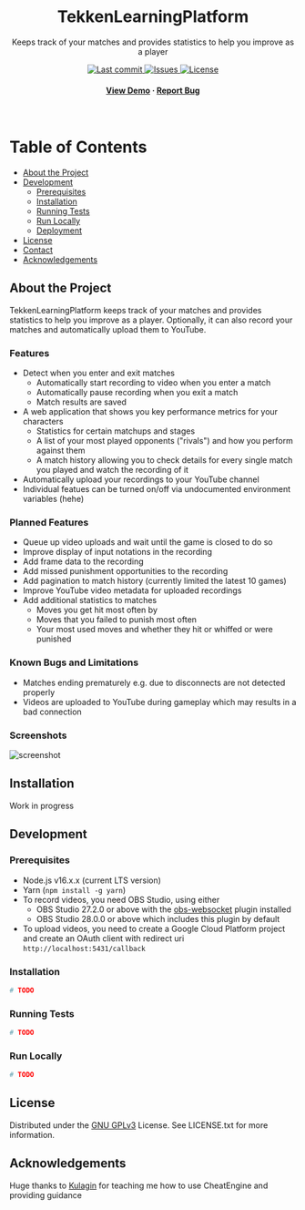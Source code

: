 <div align="center">
  <h1>TekkenLearningPlatform</h1>
  <p>Keeps track of your matches and provides statistics to help you improve as a player</p>
  
  <a href="https://github.com/marcelherd/TekkenLearningPlatform/commits/master">
    <img src="https://img.shields.io/github/last-commit/marcelherd/TekkenLearningPlatform" alt="Last commit" />
  </a>
  <a href="https://github.com/marcelherd/TekkenLearningPlatform/issues/">
    <img src="https://img.shields.io/github/issues/marcelherd/TekkenLearningPlatform" alt="Issues" />
  </a>
  <a href="https://github.com/marcelherd/TekkenLearningPlatform/blob/master/LICENSE.txt">
    <img src="https://img.shields.io/github/license/marcelherd/TekkenLearningPlatform" alt="License" />
  </a>
   
<h4>
    <a href="https://www.youtube.com/watch?v=TAY12rH-hs4">View Demo</a>
  <span> · </span>
    <a href="https://github.com/marcelherd/TekkenLearningPlatform/issues/">Report Bug</a>
  </h4>
</div>

<br />

# Table of Contents

- [About the Project](#about-the-project)
- [Development](#getting-started)
  - [Prerequisites](#prerequisites)
  - [Installation](#installation)
  - [Running Tests](#running-tests)
  - [Run Locally](#run-locally)
  - [Deployment](#deployment)
- [License](#license)
- [Contact](#contact)
- [Acknowledgements](#acknowledgements)

## About the Project

TekkenLearningPlatform keeps track of your matches and provides statistics to help you improve as a player. Optionally, it can also record your matches and automatically upload them to YouTube.

### Features

- Detect when you enter and exit matches
  - Automatically start recording to video when you enter a match
  - Automatically pause recording when you exit a match
  - Match results are saved
- A web application that shows you key performance metrics for your characters
  - Statistics for certain matchups and stages
  - A list of your most played opponents ("rivals") and how you perform against them
  - A match history allowing you to check details for every single match you played and watch the recording of it
- Automatically upload your recordings to your YouTube channel
- Individual featues can be turned on/off via undocumented environment variables (hehe)

### Planned Features

- Queue up video uploads and wait until the game is closed to do so
- Improve display of input notations in the recording
- Add frame data to the recording
- Add missed punishment opportunities to the recording
- Add pagination to match history (currently limited the latest 10 games)
- Improve YouTube video metadata for uploaded recordings
- Add additional statistics to matches
  - Moves you get hit most often by
  - Moves that you failed to punish most often
  - Your most used moves and whether they hit or whiffed or were punished

### Known Bugs and Limitations

- Matches ending prematurely e.g. due to disconnects are not detected properly
- Videos are uploaded to YouTube during gameplay which may results in a bad connection

### Screenshots

<img src="https://placehold.co/600x400?text=Working+on+it" alt="screenshot" />

## Installation

Work in progress

## Development

### Prerequisites

- Node.js v16.x.x (current LTS version)
- Yarn (`npm install -g yarn`) 
- To record videos, you need OBS Studio, using either
  - OBS Studio 27.2.0 or above with the [obs-websocket](https://github.com/obsproject/obs-websocket/releases/tag/5.0.0-beta1) plugin installed
  - OBS Studio 28.0.0 or above which includes this plugin by default
- To upload videos, you need to create a Google Cloud Platform project and create an OAuth client with redirect uri `http://localhost:5431/callback`

### Installation

```sh
# TODO
```

### Running Tests

```sh
# TODO
```

### Run Locally

```sh
# TODO
```

## License

Distributed under the [GNU GPLv3](https://choosealicense.com/licenses/mit/) License. See LICENSE.txt for more information.


## Acknowledgements

Huge thanks to [Kulagin](https://github.com/KulaGGin) for teaching me how to use CheatEngine and providing guidance

